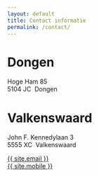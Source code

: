```yaml
---
layout: default
title: Contact informatie
permalink: /contact/
---
```

# Dongen
Hoge Ham 85  
5104 JC&nbsp;&nbsp;Dongen

# Valkenswaard
John F. Kennedylaan 3  
5555 XC&nbsp;&nbsp;Valkenswaard

<i class="fa fa-envelope-o contact-icon"></i><a href="mailto:{{ site.email }}">{{ site.email }}</a>  
<i class="fa fa-mobile contact-icon"></i><a href="tel:{{ site.mobile }}">{{ site.mobile }}</a>
